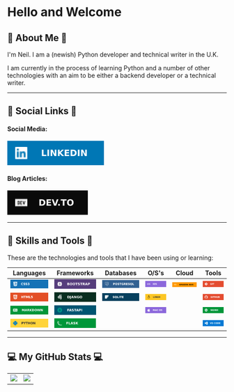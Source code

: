 # Hello and Welcome

## :information_desk_person:  About Me  :information_desk_person:

I'm Neil. I am a (newish) Python developer and technical writer in the U.K.  

I am currently in the process of learning Python and a number of other technologies with
an aim to be either a backend developer or a technical writer.

---
## :iphone: Social Links  :iphone:

#### Social Media:  

[![LinkedIn!](/assets/images/social/linkedin.svg "LinkedIn")](https://www.linkedin.com/in/neil-allwood/)

#### Blog Articles:

[![Dev.To](/assets/images/social/devto.svg "Dev.To")](https://dev.to/dev_neil_a)

---  

## :wrench:  Skills and Tools  :wrench:

These are the technologies and tools that I have been using or learning:  

| Languages | Frameworks | Databases | O/S's | Cloud | Tools |
| :-: | :-: | :-: | :-: | :-: | :-: |
| ![CSS](/assets/images/badges/css.svg "CSS") | ![Bootstrap](/assets/images/badges/bootstrap.svg "Bootstrap") | ![PostgreSQL](/assets/images/badges/postgresql.svg "PostgreSQL") | ![iOS](/assets/images/badges/ios.svg "iOS") | ![AWS](/assets/images/badges/aws.svg "AWS") | ![Git](/assets/images/badges/git.svg "Git") |
| ![HTML](/assets/images/badges/html5.svg "HTML") | ![Django](/assets/images/badges/django.svg "Django") | ![SQLite](/assets/images/badges/sqlite.svg "SQLite") | ![Linux](/assets/images/badges/linux.svg "Linux") | | ![GitHub](/assets/images/badges/github.svg "GitHub") |
| ![Markdown](/assets/images/badges/markdown.svg "MarkDown") | ![FastAPI](/assets/images/badges/fastapi.svg "FastAPI") | | ![macOS](/assets/images/badges/macos.svg "macOS") | | ![Nginx](/assets/images/badges/nginx.svg "Nginx") | 
| ![Python](/assets/images/badges/python.svg "Python") | ![Flask](/assets/images/badges/flask.svg "Flask") | | | | ![VS Code](/assets/images/badges/vscode.svg "VS Code") |

---

## :computer:  My GitHub Stats  :computer:  

<table>
    <tr>
        <td valign="top">
            <a href="https://github.com/York13Pud?tab=repositories">
                <img src="https://github-readme-stats.vercel.app/api?username=York13Pud&show_icons=true&theme=aura" />
            </a>
        </td>
        <td valign="top">
            <a href="https://github.com/York13Pud?tab=repositories">
                <img src="https://github-readme-stats.vercel.app/api/top-langs/?username=York13Pud&layout=compact&theme=aura" />
            </a>
        </td>
    </tr>
</table>
